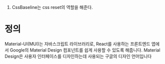 1. CssBaseline는 css reset의 역할을 해준다.

# 정의
Material-UI(MUI)는 자바스크립트 라이브러리로, React를 사용하는 프론트엔드 앱에서 Google의 Material Design 컴포넌트를 쉽게 사용할 수 있도록 해줍니다. Material Design은 사용자 인터페이스를 디자인하는데 사용되는 구글의 디자인 언어입니다